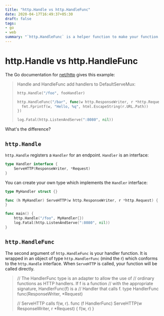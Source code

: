 ```yaml
---
title: "http.Handle vs http.HandleFunc"
date: 2020-04-17T16:49:37+05:30
draft: false
tags:
- go
- web
summary: "`http.HandleFunc` is a helper function to make your function `http.Handle` compatible"
---
```


# http.Handle vs http.HandleFunc

The Go documentation for [net/http](https://golang.org/pkg/net/http) gives this example:

> Handle and HandleFunc add handlers to DefaultServeMux:
> ```go
> http.Handle("/foo", fooHandler)
> 
> http.HandleFunc("/bar", func(w http.ResponseWriter, r *http.Request) {
> 	fmt.Fprintf(w, "Hello, %q", html.EscapeString(r.URL.Path))
> })
> 
> log.Fatal(http.ListenAndServe(":8080", nil))
> ```

What's the difference?

## `http.Handle`

`http.Handle` registers a `Handler` for an endpoint. `Handler` is an interface:
```go
type Handler interface {
    ServeHTTP(ResponseWriter, *Request)
}
```

You can create your own type which implements the `Handler` interface:
```go
type MyHandler struct {}

func (h MyHandler) ServeHTTP(w http.ResponseWriter, r *http.Request) {
}

func main() {
    http.Handle("/foo", MyHandler{})
    log.Fatal(http.ListenAndServe(":8080", nil))
}
```

## `http.HandleFunc`

The second argument of `http.HandleFunc` is your handler function. It is wrapped in an object of type `http.HandlerFunc` (mind the r) which conforms to the `http.Handle` interface. When `ServeHTTP` is called, your function will be called directly.

> // The HandlerFunc type is an adapter to allow the use of
> // ordinary functions as HTTP handlers. If f is a function
> // with the appropriate signature, HandlerFunc(f) is a
> // Handler that calls f.
> type HandlerFunc func(ResponseWriter, *Request)
>  
> // ServeHTTP calls f(w, r).
> func (f HandlerFunc) ServeHTTP(w ResponseWriter, r *Request) {
> 	f(w, r)
> }
